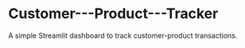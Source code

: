 # Customer---Product---Tracker
A simple Streamlit dashboard to track customer-product transactions.
